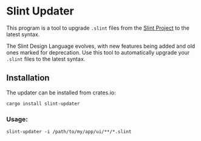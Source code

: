 # Slint Updater

This program is a tool to upgrade `.slint` files from the [Slint Project](https://slint-ui.com) to the latest syntax.

The Slint Design Language evolves, with new features being added and old ones marked for deprecation. Use this tool to
automatically upgrade your `.slint` files to the latest syntax.

## Installation

The updater can be installed from crates.io:

```bash
cargo install slint-updater
```

### Usage:

```
slint-updater -i /path/to/my/app/ui/**/*.slint
```

